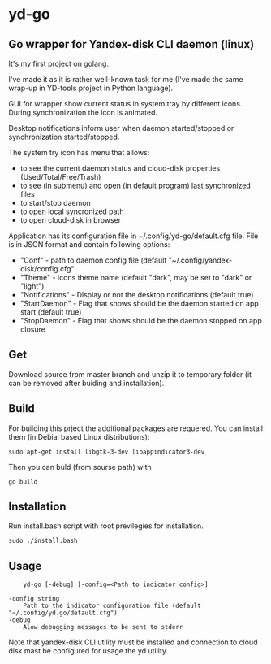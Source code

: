 # yd-go
## Go wrapper for Yandex-disk CLI daemon (linux)

It's my first project on golang.

I've made it as it is rather well-known task for me (I've made the same wrap-up in YD-tools project in Python language).

GUI for wrapper show current status in system tray by different icons. During synchronization the icon is animated. 

Desktop notifications inform user when daemon started/stopped or synchronization started/stopped.

The system try icon has menu that allows:
  - to see the current daemon status and cloud-disk properties (Used/Total/Free/Trash)
  - to see (in submenu) and open (in default program) last synchronized files 
  - to start/stop daemon
  - to open local syncronized path
  - to open cloud-disk in browser

Application has its configuration file in ~/.config/yd-go/default.cfg file. File is in JSON format and contain following options:
  - "Conf" - path to daemon config file (default "~/.config/yandex-disk/config.cfg"
  - "Theme" - icons theme name (default "dark", may be set to "dark" or "light")
  - "Notifications" - Display or not the desktop notifications (default true)
  - "StartDaemon" - Flag that shows should be the daemon started on app start (default true)
  - "StopDaemon" - Flag that shows should be the daemon stopped on app closure

## Get
Download source from master branch and unzip it to temporary folder (it can be removed after buiding and installation).

## Build 
For building this prject the additional packages are requered. You can install them (in Debial based Linux distributions):

    sudo apt-get install libgtk-3-dev libappindicator3-dev

Then you can buld (from sourse path) with 

    go build
  
## Installation
Run install.bash script with root previlegies for installation.

    sudo ./install.bash

## Usage
		yd-go [-debug] [-config=<Path to indicator config>]

	-config string
		Path to the indicator configuration file (default "~/.config/yd.go/default.cfg")
	-debug
		Alow debugging messages to be sent to stderr


Note that yandex-disk CLI utility must be installed and connection to cloud disk mast be configured for usage the yd utility.
